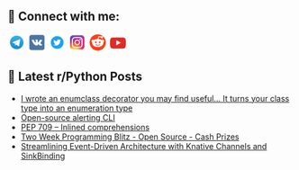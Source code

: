 ## 🔎 Connect with me:
[<img src="https://github.com/bullbesh/bullbesh/blob/main/images/Telegram.png" width="32" height="32" />](https://t.me/bullbesh)
[<img src="https://github.com/bullbesh/bullbesh/blob/main/images/VK.png" width="32" height="32" />](https://vk.com/bullbesh)
[<img src="https://github.com/bullbesh/bullbesh/blob/main/images/Twitter.png" width="32" height="32" />](https://twitter.com/bullbesh1)
[<img src="https://github.com/bullbesh/bullbesh/blob/main/images/Instagram.png" width="32" height="32" />](https://www.instagram.com/bullbesh)
[<img src="https://github.com/bullbesh/bullbesh/blob/main/images/Reddit.png" width="32" height="32" />](https://www.reddit.com/user/bullbesh)
[<img src="https://github.com/bullbesh/bullbesh/blob/main/images/YouTube.png" width="32" height="32" />](https://www.youtube.com/channel/UCtfjRs6uzgq5mfm8S06WTcg)

## 📕 Latest r/Python Posts
<!-- BLOG-POST-LIST:START -->
- [I wrote an enumclass decorator you may find useful... It turns your class type into an enumeration type](https://www.reddit.com/r/Python/comments/11d7mxr/i_wrote_an_enumclass_decorator_you_may_find/)
- [Open-source alerting CLI](https://www.reddit.com/r/Python/comments/11d78ek/opensource_alerting_cli/)
- [PEP 709 – Inlined comprehensions](https://www.reddit.com/r/Python/comments/11d6xzd/pep_709_inlined_comprehensions/)
- [Two Week Programming Blitz - Open Source - Cash Prizes](https://www.reddit.com/r/Python/comments/11d6b56/two_week_programming_blitz_open_source_cash_prizes/)
- [Streamlining Event-Driven Architecture with Knative Channels and SinkBinding](https://www.reddit.com/r/Python/comments/11d5ue7/streamlining_eventdriven_architecture_with/)
<!-- BLOG-POST-LIST:END -->
